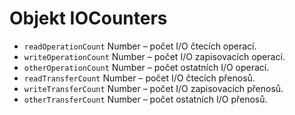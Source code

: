 # Objekt IOCounters

* `readOperationCount` Number – počet I/O čtecích operací.
* `writeOperationCount` Number – počet I/O zapisovacích operací.
* `otherOperationCount` Number – počet ostatních I/O operací.
* `readTransferCount` Number – počet I/O čtecích přenosů.
* `writeTransferCount` Number – počet I/O zapisovacích přenosů.
* `otherTransferCount` Number – počet ostatních I/O přenosů.
